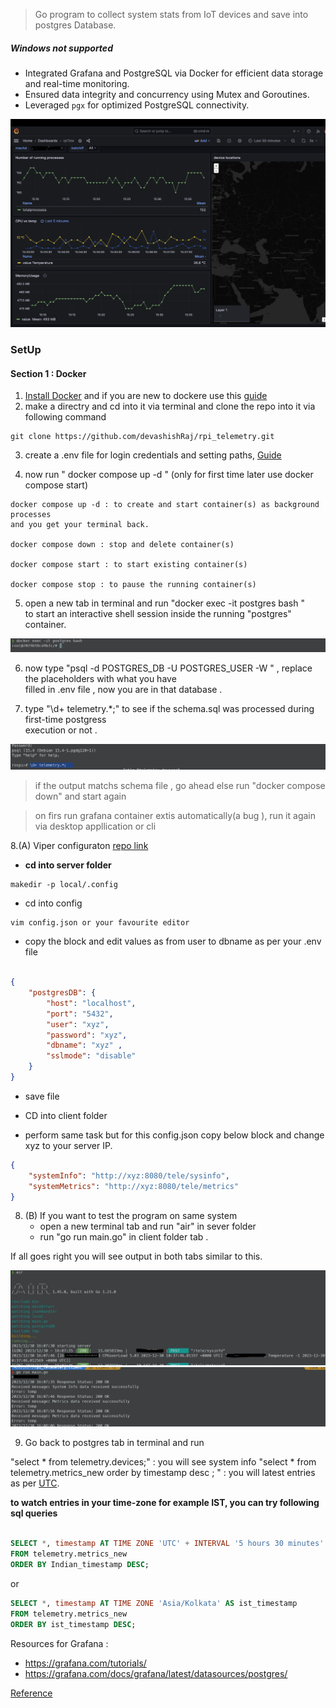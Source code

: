 > Go program to collect system stats from IoT devices and save into postgres Database.
##### Windows not supported
- Integrated Grafana and PostgreSQL via Docker for efficient data storage and real-time monitoring.
- Ensured data integrity and concurrency using Mutex and Goroutines. 
- Leveraged `pgx` for optimized PostgreSQL connectivity. 

![Grafana dashboard](misc/pictures/dashboard.png)
### SetUp

#### Section 1 : Docker 

1. [Install Docker](https://docs.docker.com/get-docker/) and if you are new to dockere use this [guide](https://docs.docker.com/guides/get-started/)
2. make a directry and cd into it via terminal and clone the repo into it  via following command

```
git clone https://github.com/devashishRaj/rpi_telemetry.git
```
3. create a .env file for login credentials and setting paths, [Guide](misc/envFileGuide.md) 

4. now run " docker compose up -d " (only for first time later use docker compose start)

```
docker compose up -d : to create and start container(s) as background processes   
and you get your terminal back.

docker compose down : stop and delete container(s)

docker compose start : to start existing container(s)

docker compose stop : to pause the running container(s)

```
5. open a new tab in terminal and run "docker exec -it postgres bash "   
to start an interactive shell session inside the running "postgres" container.

![Interactive Shell](misc/pictures/interactiveSHELL.png)

6. now type "psql -d POSTGRES_DB -U POSTGRES_USER -W " , replace the placeholders with what you have   
filled in .env file , now you are in that database .

7. type "\d+ telemetry.*;" to see if the schema.sql was processed during first-time postgress  
execution or not .

![show schema](misc/pictures/showSchema.png)

> if the output matchs schema file , go ahead else run "docker compose down" and start again 

> on firs run grafana container extis automatically(a bug ), run it again via desktop appllication or cli

8.(A) Viper configuraton [repo link](https://github.com/spf13/viper#getting-values-from-viper)

- **cd into server folder** 
```
makedir -p local/.config
```
- cd into config 
```
vim config.json or your favourite editor
```
- copy the block and edit values as from user to dbname as per your .env file 

```json

{
    "postgresDB": {
        "host": "localhost",
        "port": "5432",
        "user": "xyz",
        "password": "xyz",
        "dbname": "xyz" ,
        "sslmode": "disable"
    }
}

```

- save file 

- CD into client folder 
- perform same task but for this config.json copy below block and change xyz to your server IP. 

```json
{
    "systemInfo": "http://xyz:8080/tele/sysinfo",
    "systemMetrics": "http://xyz:8080/tele/metrics"
}

```

8. (B) If you want to test the program on same system
    - open a new terminal tab and run "air" in sever folder 
    - run "go run main.go" in client folder tab . 

If all goes right you will see output in both tabs similar to this.

![server](misc/pictures/server.png)
![client](misc/pictures/client.png)

9. Go back to postgres tab in terminal and run 

"select * from telemetry.devices;" : you will see system info 
"select * from telemetry.metrics_new order by timestamp desc ; " : you will latest entries as per [UTC](https://en.wikipedia.org/wiki/Coordinated_Universal_Time).


__to watch entries in your time-zone for example IST, you can try following sql queries__

```sql 

SELECT *, timestamp AT TIME ZONE 'UTC' + INTERVAL '5 hours 30 minutes' AS Indian_timestamp
FROM telemetry.metrics_new
ORDER BY Indian_timestamp DESC;

```

or 

```sql 
SELECT *, timestamp AT TIME ZONE 'Asia/Kolkata' AS ist_timestamp
FROM telemetry.metrics_new
ORDER BY ist_timestamp DESC;
```



Resources for Grafana :
- https://grafana.com/tutorials/
- https://grafana.com/docs/grafana/latest/datasources/postgres/

[Reference](https://semaphoreci.com/community/tutorials/building-and-testing-a-rest-api-in-go-with-gorilla-mux-and-postgresql)

